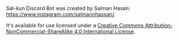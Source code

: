 Sal-kun Discord Bot was created by Salman Hasan: https://www.instagram.com/salmannhassan/.

It's available for use licensed under a [Creative Commons Attribution-NonCommercial-ShareAlike 4.0 International License](http://creativecommons.org/licenses/by-nc-sa/4.0/).
